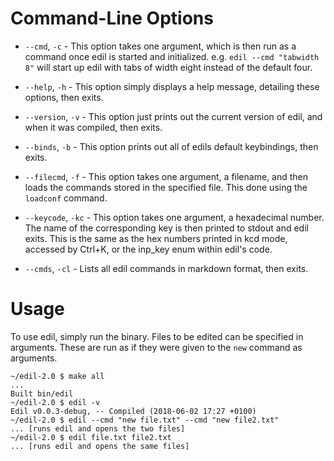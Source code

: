 Command-Line Options
====================

 * `--cmd`, `-c` - This option takes one argument, which is
   then run as a command once edil is started and initialized.
   e.g. `edil --cmd "tabwidth 8"` will start up edil with tabs
   of width eight instead of the default four.

 * `--help`, `-h` - This option simply displays a help message,
   detailing these options, then exits.

 * `--version`, `-v` - This option just prints out the current
   version of edil, and when it was compiled, then exits.

 * `--binds`, `-b` - This option prints out all of edils default
   keybindings, then exits.

 * `--filecmd`, `-f` - This option takes one argument, a filename,
   and then loads the commands stored in the specified file. This
   done using the `loadconf` command.

 * `--keycode`, `-kc` - This option takes one argument, a
    hexadecimal number. The name of the corresponding key is then
    printed to stdout and edil exits. This is the same as the hex
    numbers printed in kcd mode, accessed by Ctrl+K, or the
    inp_key enum within edil's code.

 * `--cmds`, `-cl` - Lists all edil commands in markdown format,
   then exits.

Usage
=====

To use edil, simply run the binary. Files to be edited can be
specified in arguments. These are run as if they were given to
the `new` command as arguments.

```
~/edil-2.0 $ make all
...
Built bin/edil
~/edil-2.0 $ edil -v
Edil v0.0.3-debug, -- Compiled (2018-06-02 17:27 +0100)
~/edil-2.0 $ edil --cmd "new file.txt" --cmd "new file2.txt"
... [runs edil and opens the two files]
~/edil-2.0 $ edil file.txt file2.txt
... [runs edil and opens the same files]
```
